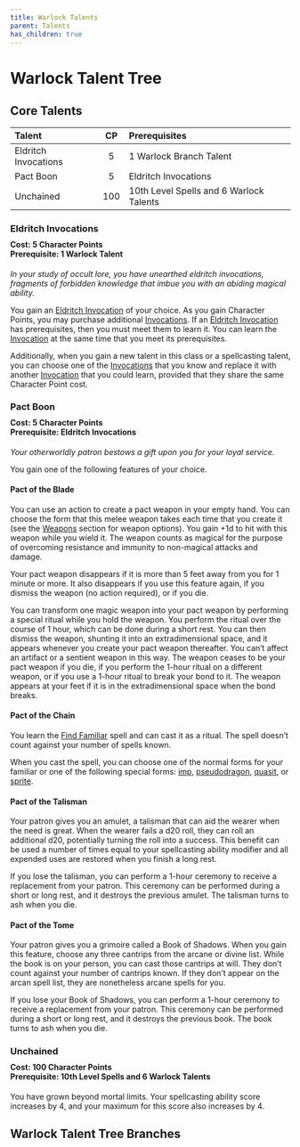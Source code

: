 ```yaml
---
title: Warlock Talents
parent: Talents
has_children: true
---
```


# Warlock Talent Tree

## Core Talents

| Talent | CP | Prerequisites |
|:-------|:--:|:--------------|
| Eldritch Invocations | 5   | 1 Warlock Branch Talent |
| Pact Boon            | 5   | Eldritch Invocations |
| Unchained            | 100 | 10th Level Spells and 6 Warlock Talents |

### Eldritch Invocations

<div style="margin-top:-10px;"></div>

#### **Cost:** 5 Character Points<br>**Prerequisite:** 1 Warlock Talent
*In your study of occult lore, you have unearthed eldritch invocations, fragments of forbidden knowledge that imbue you with an abiding magical ability.*

You gain an [Eldritch Invocation](https://stormchaserroleplaying.com/stormchaserRPG/Talents/Warlock/Invocations/) of your choice. As you gain Character Points, you may purchase additional [Invocations](https://stormchaserroleplaying.com/stormchaserRPG/Talents/Warlock/Invocations/). If an [Eldritch Invocation]((https://stormchaserroleplaying.com/stormchaserRPG/Talents/Warlock/Invocations/)) has prerequisites, then you must meet them to learn it. You can learn the [Invocation](https://stormchaserroleplaying.com/stormchaserRPG/Talents/Warlock/Invocations/) at the same time that you meet its prerequisites.

Additionally, when you gain a new talent in this class or a spellcasting talent, you can choose one of the [Invocations](https://stormchaserroleplaying.com/stormchaserRPG/Talents/Warlock/Invocations/) that you know and replace it with another [Invocation](https://stormchaserroleplaying.com/stormchaserRPG/Talents/Warlock/Invocations/) that you could learn, provided that they share the same Character Point cost. 

### Pact Boon

<div style="margin-top:-10px;"></div>

#### **Cost:** 5 Character Points<br>**Prerequisite:** Eldritch Invocations
*Your otherworldly patron bestows a gift upon you for your loyal service.*

You gain one of the following features of your choice.

#### Pact of the Blade
You can use an action to create a pact weapon in your empty hand. You can choose the form that this melee weapon takes each time that you create it (see the [Weapons](https://stormchaserroleplaying.com/stormchaserRPG/Equipment/Weapons/) section for weapon options). You gain +1d to hit with this weapon while you wield it. The weapon counts as magical for the purpose of overcoming resistance and immunity to non-magical attacks and damage.

Your pact weapon disappears if it is more than 5 feet away from you for 1 minute or more. It also disappears if you use this feature again, if you dismiss the weapon (no action required), or if you die.

You can transform one magic weapon into your pact weapon by performing a special ritual while you hold the weapon. You perform the ritual over the course of 1 hour, which can be done during a short rest. You can then dismiss the weapon, shunting it into an extradimensional space, and it appears whenever you create your pact weapon thereafter. You can’t affect an artifact or a sentient weapon in this way. The weapon ceases to be your pact weapon if you die, if you perform the 1-hour ritual on a different weapon, or if you use a 1-hour ritual to break your bond to it. The weapon appears at your feet if it is in the extradimensional space when the bond breaks.

#### Pact of the Chain
You learn the [Find Familiar]() spell and can cast it as a ritual. The spell doesn’t count against your number of spells known.

When you cast the spell, you can choose one of the normal forms for your familiar or one of the following special forms: [imp](), [pseudodragon](), [quasit](), or [sprite]().

#### Pact of the Talisman
Your patron gives you an amulet, a talisman that can aid the wearer when the need is great. When the wearer fails a d20 roll, they can roll an additional d20, potentially turning the roll into a success. This benefit can be used a number of times equal to your spellcasting ability modifier and all expended uses are restored when you finish a long rest.

If you lose the talisman, you can perform a 1-hour ceremony to receive a replacement from your patron. This ceremony can be performed during a short or long rest, and it destroys the previous amulet. The talisman turns to ash when you die.

#### Pact of the Tome
Your patron gives you a grimoire called a Book of Shadows. When you gain this feature, choose any three cantrips from the arcane or divine list. While the book is on your person, you can cast those cantrips at will. They don’t count against your number of cantrips known. If they don’t appear on the arcan spell list, they are nonetheless arcane spells for you.

If you lose your Book of Shadows, you can perform a 1-hour ceremony to receive a replacement from your patron. This ceremony can be performed during a short or long rest, and it destroys the previous book. The book turns to ash when you die.

### Unchained

<div style="margin-top:-10px;"></div>

#### **Cost:** 100 Character Points<br>**Prerequisite:** 10th Level Spells and 6 Warlock Talents
You have grown beyond mortal limits. Your spellcasting ability score increases by 4, and your maximum for this score also increases by 4.

## Warlock Talent Tree Branches

